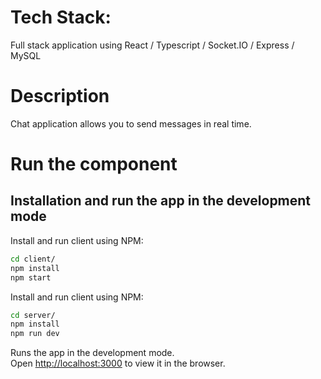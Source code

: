 # Tech Stack:
Full stack application using React / Typescript / Socket.IO / Express / MySQL

# Description

Chat application allows you to send messages in real time.

# Run the component

## Installation and run the app in the development mode

Install and run client using NPM:

```sh
cd client/
npm install
npm start
```

Install and run client using NPM:

```sh
cd server/
npm install
npm run dev
```


Runs the app in the development mode.\
Open [http://localhost:3000](http://localhost:3000) to view it in the browser.
